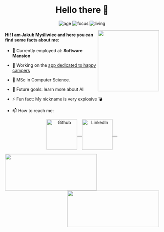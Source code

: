 <h1 align="center">
  Hello there 👋
</h1>

<p align=center>
    <img alt=age src="https://img.shields.io/badge/age-25-blue"/>
    <img alt=focus src="https://img.shields.io/badge/focus-mobile-brightgreen"/>
    <img alt=living src="https://img.shields.io/badge/living-Cracow-3c9"/>
</p>

<img align='right' src="https://media.giphy.com/media/M9gbBd9nbDrOTu1Mqx/giphy.gif" width="200">


#### Hi! I am Jakub Myśliwiec and here you can find some facts about me:


- 💸 Currently employed at: **Software Mansion**
- 🚀 Working on the [app dedicated to happy campers](https://campy.app/)
- 🔭 MSc in Computer Science.
- 🎯 Future goals: learn more about AI
- ⚡ Fun fact: My nickname is very explosive 💣

- 📫 How to reach me:

<p align="center">
    <a href="https://github.com/jmysliv" target="blank">
        <img align="center" alt="Github" width="100px" src="https://img.shields.io/badge/-GITHUB-black?style=for-the-badge&logo=github&logoColor=white">&nbsp; &nbsp;
    </a>
    <a href="https://www.linkedin.com/in/jakub-my%C5%9Bliwiec-5537021a4/" target="blank">
        <img align="center" alt="LinkedIn" width="100px" src="https://img.shields.io/badge/-LINKEDIN-0077B5?style=for-the-badge&logo=linkedin&logoColor=white" /> &nbsp; &nbsp;
    </a>
</p>

<a href="https://github.com/anuraghazra/github-readme-stats">
  <img align="left" width="300" height="120" src="https://github-readme-stats.vercel.app/api/top-langs/?username=jmysliv&layout=compact&theme=material-palenight" />
</a>

<a href="https://github.com/anuraghazra/github-readme-stats">
  <img align="right" width="300" height="120" src="https://github-readme-stats.vercel.app/api?username=jmysliv&count_private=true&show_icons=true&theme=material-palenight" />
</a>

